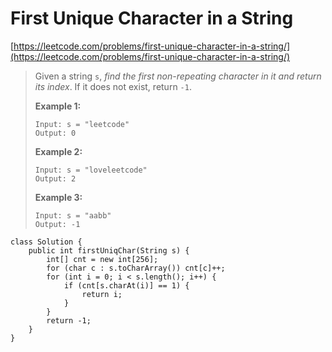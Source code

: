 # First Unique Character in a String

[https://leetcode.com/problems/first-unique-character-in-a-string/](https://leetcode.com/problems/first-unique-character-in-a-string/)

> Given a string `s`, _find the first non-repeating character in it and return its index_. If it does not exist, return `-1`.
>
> &#x20;
>
> **Example 1:**
>
> ```
> Input: s = "leetcode"
> Output: 0
> ```
>
> **Example 2:**
>
> ```
> Input: s = "loveleetcode"
> Output: 2
> ```
>
> **Example 3:**
>
> ```
> Input: s = "aabb"
> Output: -1
> ```

```
class Solution {
    public int firstUniqChar(String s) {
        int[] cnt = new int[256];
        for (char c : s.toCharArray()) cnt[c]++;
        for (int i = 0; i < s.length(); i++) {
            if (cnt[s.charAt(i)] == 1) {
                return i;
            }
        }
        return -1;
    }
}
```
